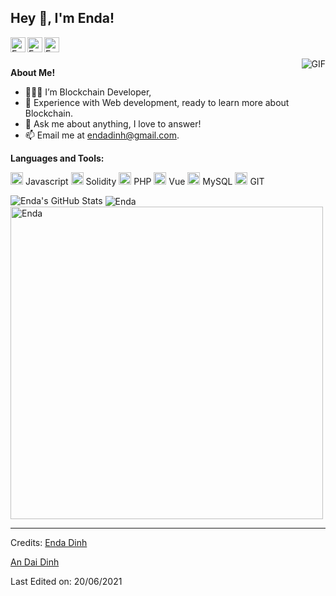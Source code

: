 <h2 title="hehehe"> Hey 👋, I'm Enda!</h2>

<a href="https://www.linkedin.com/in/an-dai-dinh-36180a219/">
  <img align="left" alt="Enda's LinkedIn" width="24px" src="https://img.icons8.com/nolan/96/linkedin.png" />
</a>
<a href="https://www.instagram.com/d41dev_/">
  <img align="left" alt="Enda's Instagram" width="24px" src="https://img.icons8.com/nolan/96/instagram-new.png" />
</a>
<a href="https://twitter.com/Enda18108282">
  <img align="left" alt="Enda's Twitter" width="24px" src="https://img.icons8.com/nolan/96/twitter.png" />
</a>




<br />
<br />


 

  <img align="right" alt="GIF" src="https://media.giphy.com/media/LmNwrBhejkK9EFP504/giphy.gif" />

**About Me!**

- 👨🏽‍💻 I’m Blockchain Developer,
- 🌱 Experience with Web development, ready to learn more about Blockchain.
- 💬 Ask me about anything, I love to answer!
- 📫 Email me at [endadinh@gmail.com](mailto:endadinh@gmail.com).



**Languages and Tools:**  


<code><img height="20" src="https://img.icons8.com/color/48/000000/javascript--v1.png"/></code> Javascript
<code><img height="20" src="https://img.icons8.com/nolan/96/ethereum.png"></code> Solidity
<code><img height="20" src="https://img.icons8.com/dusk/64/000000/php-logo.png"/></code> PHP
<code><img height="20" src="https://img.icons8.com/color/48/000000/vue-js.png"/></code> Vue
<code><img height="20" src="https://img.icons8.com/nolan/96/sql.png"></code> MySQL
<code><img height="20" src="https://img.icons8.com/nolan/96/git.png"></code> GIT

<img src="https://github-readme-stats.vercel.app/api?username=endadinh&show_icons=true&hide_border=true&count_private=true&theme=shades-of-purple&icon_color=fad000" alt="Enda's GitHub Stats">
<img align="center" src="https://github-readme-streak-stats.herokuapp.com/?user=endadinh&count_private=true&theme=radical" alt="Enda" />
<img align="center" width=500 src="https://github-readme-stats.vercel.app/api/top-langs/?username=endadinh&count_private=true&theme=radical" alt="Enda" />

-----
Credits: [Enda Dinh](https://github.com/endadinh)
<div class="badge-base LI-profile-badge" data-locale="en_US" data-size="medium" data-theme="dark" data-type="VERTICAL" data-vanity="endadinh" data-version="v1"><a class="badge-base__link LI-simple-link" href="https://vn.linkedin.com/in/endadinh?trk=profile-badge">An Dai Dinh</a></div>
              
Last Edited on: 20/06/2021
